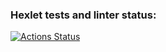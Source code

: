 ### Hexlet tests and linter status:
[![Actions Status](https://github.com/mvaload/python-project-83/workflows/hexlet-check/badge.svg)](https://github.com/mvaload/python-project-83/actions)